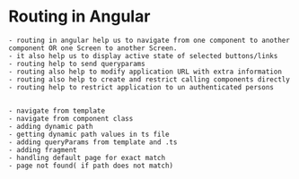 Routing in Angular
============================

    - routing in angular help us to navigate from one component to another component OR one Screen to another Screen.
    - it also help us to display active state of selected buttons/links
    - routing help to send queryparams
    - routing also help to modify application URL with extra information
    - routing also help to create and restrict calling components directly
    - routing help to restrict application to un authenticated persons


    - navigate from template
    - navigate from component class
    - adding dynamic path
    - getting dynamic path values in ts file
    - adding queryParams from template and .ts
    - adding fragment
    - handling default page for exact match
    - page not found( if path does not match)
